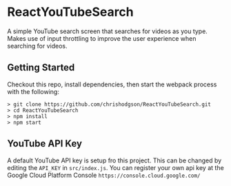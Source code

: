 # ReactYouTubeSearch

A simple YouTube search screen that searches for videos as you type. Makes use of input throttling to 
improve the user experience when searching for videos. 

## Getting Started

Checkout this repo, install dependencies, then start the webpack process with the following:

```
> git clone https://github.com/chrishodgson/ReactYouTubeSearch.git
> cd ReactYouTubeSearch
> npm install
> npm start
```

## YouTube API Key

A default YouTube API key is setup fro this project. This can be changed by editing the `API_KEY` in `src/index.js`.
You can register your own api key at the Google Cloud Platform Console `https://console.cloud.google.com/` 
